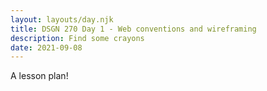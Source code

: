 ```yaml
---
layout: layouts/day.njk
title: DSGN 270 Day 1 - Web conventions and wireframing
description: Find some crayons
date: 2021-09-08
---
```


A lesson plan!